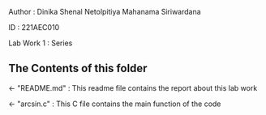 Author : Dinika Shenal Netolpitiya Mahanama Siriwardana

ID : 221AEC010

Lab Work 1 : Series

## The Contents of this folder

<- "README.md" : This readme file contains the report about this lab work

<- "arcsin.c" : This C file contains the main function of the code 
